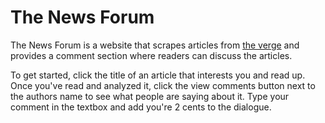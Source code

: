 # The News Forum
The News Forum is a website that scrapes articles from [the verge](http://www.theverge.com) and provides a comment section where readers can discuss the articles.

To get started, click the title of an article that interests you and read up. Once you've read and analyzed it, click the view comments button next to the authors name to see what people are saying about it. Type your comment in the textbox and add you're 2 cents to the dialogue.